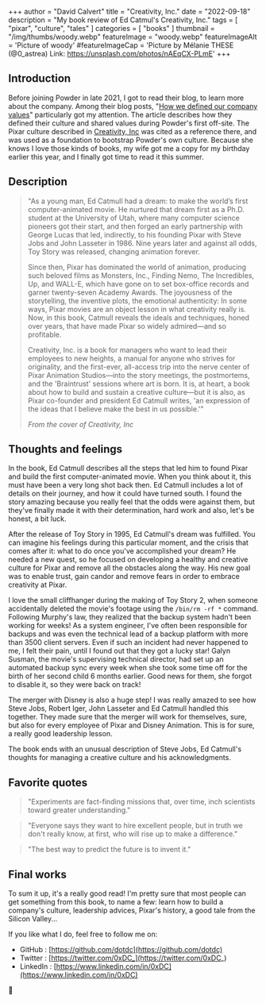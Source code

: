 +++
author = "David Calvert"
title = "Creativity, Inc."
date = "2022-09-18"
description = "My book review of Ed Catmul's Creativity, Inc."
tags = [
    "pixar", "culture", "tales"
]
categories = [
    "books"
]
thumbnail = "/img/thumbs/woody.webp"
featureImage = "woody.webp"
featureImageAlt = 'Picture of woody'
#featureImageCap = 'Picture by Mélanie THESE (@0_astrea) Link: https://unsplash.com/photos/nAEqCX-PLmE'
+++

<!--more-->

## Introduction

Before joining Powder in late 2021, I got to read their blog, to learn more about the company. Among their blog posts, "[How we defined our company values](https://powderapp.medium.com/powder-how-we-defines-our-company-values-d5f28e20407e)" particularly got my attention. The article describes how they defined their culture and shared values during Powder's first off-site. The Pixar culture described in [Creativity, Inc](https://www.goodreads.com/book/show/18077903-creativity-inc) was cited as a reference there, and was used as a foundation to bootstrap Powder's own culture. Because she knows I love those kinds of books, my wife got me a copy for my birthday earlier this year, and I finally got time to read it this summer.

## Description

> "As a young man, Ed Catmull had a dream: to make the world’s first computer-animated movie. He nurtured that dream first as a Ph.D. student at the University of Utah, where many computer science pioneers got their start, and then forged an early partnership with George Lucas that led, indirectly, to his founding Pixar with Steve Jobs and John Lasseter in 1986. Nine years later and against all odds, Toy Story was released, changing animation forever.
>
> Since then, Pixar has dominated the world of animation, producing such beloved films as Monsters, Inc., Finding Nemo, The Incredibles, Up, and WALL-E, which have gone on to set box-office records and garner twenty-seven Academy Awards. The joyousness of the storytelling, the inventive plots, the emotional authenticity: In some ways, Pixar movies are an object lesson in what creativity really is. Now, in this book, Catmull reveals the ideals and techniques, honed over years, that have made Pixar so widely admired―and so profitable.
>
> Creativity, Inc. is a book for managers who want to lead their employees to new heights, a manual for anyone who strives for originality, and the first-ever, all-access trip into the nerve center of Pixar Animation Studios―into the story meetings, the postmortems, and the 'Braintrust' sessions where art is born. It is, at heart, a book about how to build and sustain a creative culture―but it is also, as Pixar co-founder and president Ed Catmull writes, 'an expression of the ideas that I believe make the best in us possible.'"
>
> *From the cover of Creativity, Inc*

## Thoughts and feelings

In the book, Ed Catmull describes all the steps that led him to found Pixar and build the first computer-animated movie. When you think about it, this must have been a very long shot back then. Ed Catmull includes a lot of details on their journey, and how it could have turned south. I found the story amazing because you really feel that the odds were against them, but they've finally made it with their determination, hard work and also, let's be honest, a bit luck.

After the release of Toy Story in 1995, Ed Catmull's dream was fulfilled. You can imagine his feelings during this particular moment, and the crisis that comes after it: what to do once you've accomplished your dream? He needed a new quest, so he focused on developing a healthy and creative culture for Pixar and remove all the obstacles along the way. His new goal was to enable trust, gain candor and remove fears in order to embrace creativity at Pixar.

I love the small cliffhanger during the making of Toy Story 2, when someone accidentally deleted the movie's footage using the `/bin/rm -rf *` command. Following Murphy's law, they realized that the backup system hadn't been working for weeks! As a system engineer, I've often been responsible for backups and was even the technical lead of a backup platform with more than 3500 client servers. Even if such an incident had never happened to me, I felt their pain, until I found out that they got a lucky star! Galyn Susman, the movie's supervising technical director, had set up an automated backup sync every week when she took some time off for the birth of her second child 6 months earlier. Good news for them, she forgot to disable it, so they were back on track!

The merger with Disney is also a huge step! I was really amazed to see how Steve Jobs, Robert Iger, John Lasseter and Ed Catmull handled this together. They made sure that the merger will work for themselves, sure, but also for every employee of Pixar and Disney Animation. This is for sure, a really good leadership lesson.

The book ends with an unusual description of Steve Jobs, Ed Catmull's thoughts for managing a creative culture and his acknowledgments.

## Favorite quotes

<!-- Fear of failure, p.113 -->
> "Experiments are fact-finding missions that, over time, inch scientists toward greater understanding."

<!-- Change and randomness, p.165 -->
> "Everyone says they want to hire excellent people, but in truth we don't really know, at first, who will rise up to make a difference."

<!-- The unmade future, p.224 -->
> "The best way to predict the future is to invent it."

## Final works

To sum it up, it's a really good read! I'm pretty sure that most people can get something from this book, to name a few: learn how to build a company's culture, leadership advices, Pixar's history, a good tale from the Silicon Valley...

If you like what I do, feel free to follow me on:

- GitHub : [https://github.com/dotdc](https://github.com/dotdc)
- Twitter : [https://twitter.com/0xDC_](https://twitter.com/0xDC_)
- LinkedIn : [https://www.linkedin.com/in/0xDC](https://www.linkedin.com/in/0xDC)

👋
